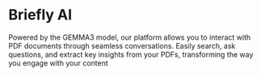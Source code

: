 # Briefly AI

Powered by the GEMMA3 model, our platform allows you to interact with PDF documents through seamless conversations. Easily search, ask questions, and extract key insights from your PDFs, transforming the way you engage with your content

